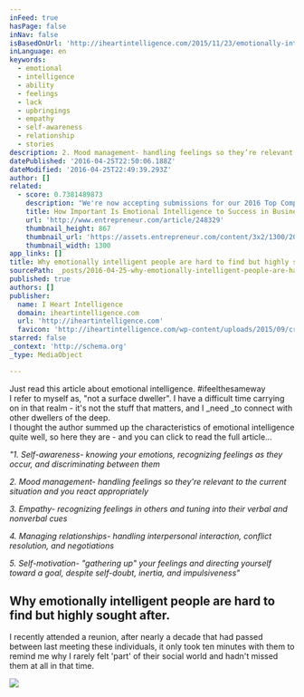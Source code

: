 ```yaml
---
inFeed: true
hasPage: false
inNav: false
isBasedOnUrl: 'http://iheartintelligence.com/2015/11/23/emotionally-intelligent-people/'
inLanguage: en
keywords:
  - emotional
  - intelligence
  - ability
  - feelings
  - lack
  - upbringings
  - empathy
  - self-awareness
  - relationship
  - stories
description: 2. Mood management- handling feelings so they’re relevant to the current situation and you react appropriately
datePublished: '2016-04-25T22:50:06.188Z'
dateModified: '2016-04-25T22:49:39.293Z'
author: []
related:
  - score: 0.7381489873
    description: "We're now accepting submissions for our 2016 Top Company Cultures list. Think your company should be on it? Apply Now \" Many psychologists and experts in human behavior believe that a person's emotional intelligence quotient (EQ) may be more important to success than the person's intelligence quotient (IQ)."
    title: How Important Is Emotional Intelligence to Success in Business?
    url: 'http://www.entrepreneur.com/article/248329'
    thumbnail_height: 867
    thumbnail_url: 'https://assets.entrepreneur.com/content/3x2/1300/20150218171512-brain.jpeg'
    thumbnail_width: 1300
app_links: []
title: Why emotionally intelligent people are hard to find but highly sought after.
sourcePath: _posts/2016-04-25-why-emotionally-intelligent-people-are-hard-to-find-but-high.md
published: true
authors: []
publisher:
  name: I Heart Intelligence
  domain: iheartintelligence.com
  url: 'http://iheartintelligence.com'
  favicon: 'http://iheartintelligence.com/wp-content/uploads/2015/09/cropped-ihi-logo-milen2-192x192.png'
starred: false
_context: 'http://schema.org'
_type: MediaObject

---
```

Just read this article about emotional intelligence. \#ifeelthesameway  
I refer to myself as, "not a surface dweller". I have a difficult time carrying on in that realm - it's not the stuff that matters, and I _need _to connect with other dwellers of the deep.   
I thought the author summed up the characteristics of emotional intelligence quite well, so here they are - and you can click to read the full article... 

_"1\. Self-awareness- knowing your emotions, recognizing feelings as they occur, and discriminating between them_

_2\. Mood management- handling feelings so they're relevant to the current situation and you react appropriately_

_3\. Empathy- recognizing feelings in others and tuning into their verbal and nonverbal cues_

_4\. Managing relationships- handling interpersonal interaction, conflict resolution, and negotiations_

_5\. Self-motivation- "gathering up" your feelings and directing yourself toward a goal, despite self-doubt, inertia, and impulsiveness"_

<article style=""><h1>Why emotionally intelligent people are hard to find but highly sought after.</h1><p>I recently attended a reunion, after nearly a decade that had passed between last meeting these individuals, it only took ten minutes with them to remind me why I rarely felt 'part' of their social world and hadn't missed them at all in that time.</p><img src="http://iheartintelligence.com/wp-content/uploads/2015/11/emotionally-intelligent-people.jpg" /></article>